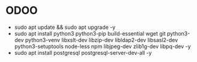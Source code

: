 # ODOO
-  sudo apt update && sudo apt upgrade -y
-  sudo apt install python3 python3-pip build-essential wget git python3-dev python3-venv libxslt-dev libzip-dev libldap2-dev libsasl2-dev python3-setuptools node-less npm libjpeg-dev zlib1g-dev libpq-dev -y
-  sudo apt install postgresql postgresql-server-dev-all -y
